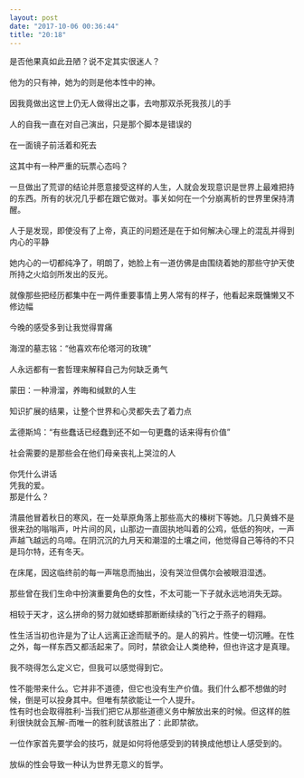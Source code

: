 ```yaml
---
layout: post
date: "2017-10-06 00:36:44"
title: "20:18"
---
```



是否他果真如此丑陋？说不定其实很迷人？  
<br>
他为的只有神，她为的则是他本性中的神。  
<br>
因我竟做出这世上仍无人做得出之事，去吻那双杀死我孩儿的手  
<br>
人的自我一直在对自己演出，只是那个脚本是错误的  
<br>
在一面镜子前活着和死去  
<br>
这其中有一种严重的玩票心态吗？  
<br>
一旦做出了荒谬的结论并愿意接受这样的人生，人就会发现意识是世界上最难把持的东西。所有的状况几乎都在跟它做对。事关如何在一个分崩离析的世界里保持清醒。  
<br>
人于是发现，即使没有了上帝，真正的问题还是在于如何解决心理上的混乱并得到内心的平静  
<br>
她内心的一切都纯净了，明朗了，她脸上有一道仿佛是由围绕着她的那些守护天使所持之火焰剑所发出的反光。  
<br>
就像那些把经历都集中在一两件重要事情上男人常有的样子，他看起来既慵懒又不修边幅  
<br>
今晚的感受多到让我觉得胃痛  
<br>
海涅的墓志铭：“他喜欢布伦塔河的玫瑰”  
<br>
人永远都有一套哲理来解释自己为何缺乏勇气  
<br>
蒙田：一种滑溜，养晦和缄默的人生  
<br>
知识扩展的结果，让整个世界和心灵都失去了着力点  
<br>
孟德斯鸠：“有些蠢话已经蠢到还不如一句更蠢的话来得有价值”  
<br>
社会需要的是那些会在他们母亲丧礼上哭泣的人  
<br>
你凭什么讲话  
凭我的爱。  
那是什么？  
<br>
清晨他冒着秋日的寒风，在一处草原角落上那些高大的榛树下等她。几只黄蜂不是很来劲的嗡嗡声，叶片间的风，山那边一直固执地叫着的公鸡，低低的狗吠，一声声越飞越远的乌啼。在阴沉沉的九月天和潮湿的土壤之间，他觉得自己等待的不只是玛尔特，还有冬天。  
<br>
在床尾，因这临终前的每一声喘息而抽出，没有哭泣但偶尔会被眼泪湿透。  
<br>
那些曾在我们生命中扮演重要角色的女性，不太可能一下子就永远地消失无踪。  
<br>
相较于天才，这么拼命的努力就如蟋蟀那断断续续的飞行之于燕子的翱翔。  
<br>
性生活当初也许是为了让人远离正途而赋予的。是人的鸦片。性使一切沉睡。在性之外，每一样东西又都活起来了。同时，禁欲会让人类绝种，但也许这才是真理。  
<br>
我不晓得怎么定义它，但我可以感觉得到它。  
<br>
性不能带来什么。它并非不道德，但它也没有生产价值。我们什么都不想做的时候，倒是可以投身其中。但唯有禁欲能让一个人提升。  
性有时也会取得胜利-当我们把它从那些道德义务中解放出来的时候。但这样的胜利很快就会瓦解-而唯一的胜利就该胜出了：此即禁欲。  
<br>
一位作家首先要学会的技巧，就是如何将他感受到的转换成他想让人感受到的。  
<br>
放纵的性会导致一种认为世界无意义的哲学。